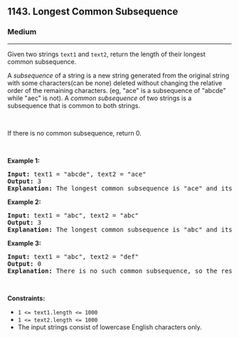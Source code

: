 <h2>1143. Longest Common Subsequence</h2><h3>Medium</h3><hr><div data-read-aloud-multi-block="true"><p data-speechify-sentence="">Given two strings <code>text1</code> and <code>text2</code>, return the length of their longest common subsequence.</p>

<p data-speechify-sentence="">A <em>subsequence</em> of a string is a new string generated from the original string with some characters(can be none) deleted without changing the relative order of the remaining characters. (eg, "ace" is a subsequence of "abcde" while "aec" is not).&nbsp;A <em>common subsequence</em>&nbsp;of two strings is a subsequence that is common to both strings.</p>

<p>&nbsp;</p>

<p data-speechify-sentence="">If there is no common subsequence, return 0.</p>

<p>&nbsp;</p>
<p data-speechify-sentence=""><strong>Example 1:</strong></p>

<pre data-speechify-sentence=""><strong>Input:</strong> text1 = "abcde", text2 = "ace" 
<strong>Output:</strong> 3  
<strong>Explanation:</strong> The longest common subsequence is "ace" and its length is 3.
</pre>

<p data-speechify-sentence=""><strong>Example 2:</strong></p>

<pre data-speechify-sentence=""><strong>Input:</strong> text1 = "abc", text2 = "abc"
<strong>Output:</strong> 3
<strong>Explanation:</strong> The longest common subsequence is "abc" and its length is 3.
</pre>

<p data-speechify-sentence=""><strong>Example 3:</strong></p>

<pre data-speechify-sentence=""><strong>Input:</strong> text1 = "abc", text2 = "def"
<strong>Output:</strong> 0
<strong>Explanation:</strong> There is no such common subsequence, so the result is 0.
</pre>

<p>&nbsp;</p>
<p data-speechify-sentence=""><strong>Constraints:</strong></p>

<ul data-read-aloud-multi-block="true">
	<li data-speechify-sentence=""><code>1 &lt;= text1.length &lt;= 1000</code></li>
	<li data-speechify-sentence=""><code>1 &lt;= text2.length &lt;= 1000</code></li>
	<li data-speechify-sentence="">The input strings consist of lowercase English characters only.</li>
</ul>
</div>
